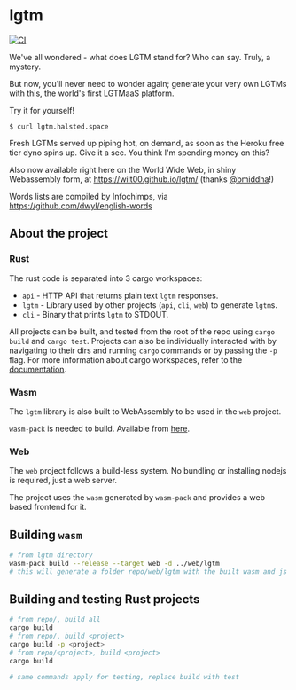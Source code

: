 # lgtm

[![CI](https://github.com/wilt00/lgtm/actions/workflows/build.yml/badge.svg)](https://github.com/wilt00/lgtm/actions/workflows/build.yml)

We've all wondered - what does LGTM stand for? Who can say. Truly, a mystery.

But now, you'll never need to wonder again; generate your very own LGTMs with this, the world's first LGTMaaS platform. 

Try it for yourself!

```
$ curl lgtm.halsted.space
```

Fresh LGTMs served up piping hot, on demand, as soon as the Heroku free tier dyno spins up. Give it a sec. You think I'm spending money on this?

Also now available right here on the World Wide Web, in shiny Webassembly form, at https://wilt00.github.io/lgtm/ (thanks [@bmiddha](https://github.com/bmiddha)!)

Words lists are compiled by Infochimps, via https://github.com/dwyl/english-words

## About the project

### Rust

The rust code is separated into 3 cargo workspaces:

- `api` - HTTP API that returns plain text `lgtm` responses.
- `lgtm` - Library used by other projects (`api`, `cli`, `web`) to generate `lgtm`s.
- `cli` - Binary that prints `lgtm` to STDOUT.

All projects can be built, and tested from the root of the repo using `cargo build` and `cargo test`. Projects can also be individually interacted with by navigating to their dirs and running `cargo` commands or by passing the `-p` flag. For more information about cargo workspaces, refer to the [documentation](https://doc.rust-lang.org/cargo/reference/workspaces.html).

### Wasm

The `lgtm` library is also built to WebAssembly to be used in the `web` project.

`wasm-pack` is needed to build. Available from [here](https://rustwasm.github.io/).

### Web

The `web` project follows a build-less system. No bundling or installing nodejs is required, just a web server.

The project uses the `wasm` generated by `wasm-pack` and provides a web based frontend for it.


## Building `wasm`

```sh
# from lgtm directory
wasm-pack build --release --target web -d ../web/lgtm
# this will generate a folder repo/web/lgtm with the built wasm and js glue-code
```

## Building and testing Rust projects

```sh
# from repo/, build all
cargo build
# from repo/, build <project>
cargo build -p <project>
# from repo/<project>, build <project>
cargo build

# same commands apply for testing, replace build with test
```
